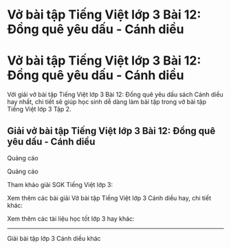 # Vở bài tập Tiếng Việt lớp 3 Bài 12: Đồng quê yêu dấu - Cánh diều

# Vở bài tập Tiếng Việt lớp 3 Bài 12: Đồng quê yêu dấu - Cánh diều

Với giải vở bài tập Tiếng Việt lớp 3 Bài 12: Đồng quê yêu dấu sách Cánh diều hay nhất, chi tiết sẽ giúp học sinh dễ dàng làm bài tập trong vở bài tập Tiếng Việt lớp 3 Tập 2.

## Giải vở bài tập Tiếng Việt lớp 3 Bài 12: Đồng quê yêu dấu - Cánh diều

Quảng cáo

Quảng cáo

Tham khảo giải SGK Tiếng Việt lớp 3:

Xem thêm các bài giải Vở bài tập Tiếng Việt lớp 3 Cánh diều hay, chi tiết khác:

Xem thêm các tài liệu học tốt lớp 3 hay khác:

* * *

Giải bài tập lớp 3 Cánh diều khác
